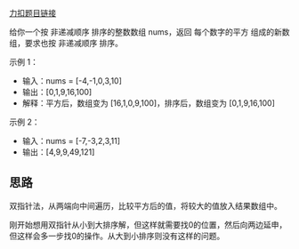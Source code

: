 [力扣题目链接](https://leetcode.cn/problems/squares-of-a-sorted-array/)

给你一个按 非递减顺序 排序的整数数组 nums，返回 每个数字的平方 组成的新数组，要求也按 非递减顺序 排序。

示例 1：
* 输入：nums = [-4,-1,0,3,10]
* 输出：[0,1,9,16,100]
* 解释：平方后，数组变为 [16,1,0,9,100]，排序后，数组变为 [0,1,9,16,100]

示例 2：
* 输入：nums = [-7,-3,2,3,11]
* 输出：[4,9,9,49,121]

## 思路

双指针法，从两端向中间遍历，比较平方后的值，将较大的值放入结果数组中。

刚开始想用双指针从小到大排序解，但这样就需要找0的位置，然后向两边延申，但这样会多一步找0的操作。从大到小排序则没有这样的问题。